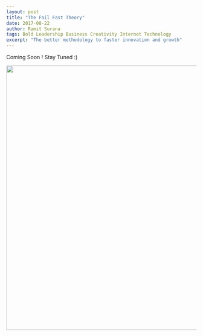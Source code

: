 ```yaml
---
layout: post
title: "The Fail Fast Theory"
date: 2017-08-22
author: Ramit Surana
tags: Bold Leadership Business Creativity Internet Technology
excerpt: "The better methodology to faster innovation and growth"
---
```


Coming Soon ! Stay Tuned :)

<img src="https://user-images.githubusercontent.com/8342133/29498006-04930f60-8611-11e7-892c-1ad2e641e218.jpg" width="700">

